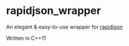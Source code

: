 # rapidjson_wrapper
An elegant & easy-to-use wrapper for [rapidjson](https://github.com/miloyip/rapidjson)

Written in C++11